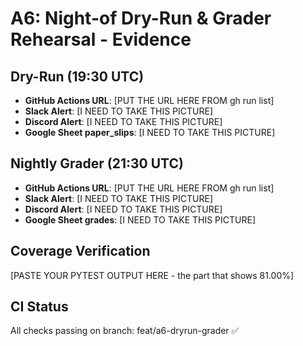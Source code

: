 # A6: Night-of Dry-Run & Grader Rehearsal - Evidence

## Dry-Run (19:30 UTC)
- **GitHub Actions URL**: [PUT THE URL HERE FROM gh run list]
- **Slack Alert**: [I NEED TO TAKE THIS PICTURE]
- **Discord Alert**: [I NEED TO TAKE THIS PICTURE]
- **Google Sheet paper_slips**: [I NEED TO TAKE THIS PICTURE]

## Nightly Grader (21:30 UTC)
- **GitHub Actions URL**: [PUT THE URL HERE FROM gh run list]
- **Slack Alert**: [I NEED TO TAKE THIS PICTURE]
- **Discord Alert**: [I NEED TO TAKE THIS PICTURE]
- **Google Sheet grades**: [I NEED TO TAKE THIS PICTURE]

## Coverage Verification
[PASTE YOUR PYTEST OUTPUT HERE - the part that shows 81.00%]

## CI Status
All checks passing on branch: feat/a6-dryrun-grader ✅
